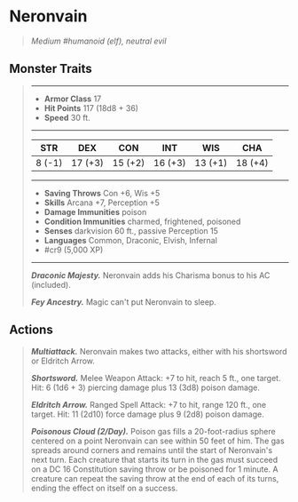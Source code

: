 # Neronvain
>*Medium #humanoid (elf), neutral evil*
## Monster Traits
>___
>- **Armor Class** 17
>- **Hit Points** 117 (18d8 + 36)
>- **Speed** 30 ft.
>___
>|STR|DEX|CON|INT|WIS|CHA|
>|:---:|:---:|:---:|:---:|:---:|:---:|
>|8 (-1)|17 (+3)|15 (+2)|16 (+3)|13 (+1)|18 (+4)|
>___
>- **Saving Throws** Con +6, Wis +5
>- **Skills** Arcana +7, Perception +5
>- **Damage Immunities** poison
>- **Condition Immunities** charmed, frightened, poisoned
>- **Senses** darkvision 60 ft., passive Perception 15
>- **Languages** Common, Draconic, Elvish, Infernal
>- #cr9 (5,000 XP)
>___
>***Draconic Majesty.*** Neronvain adds his Charisma bonus to his AC (included).  
>
>***Fey Ancestry.*** Magic can't put Neronvain to sleep.  
>
## Actions
>***Multiattack.*** Neronvain makes two attacks, either with his shortsword or Eldritch Arrow.  
>
>***Shortsword.*** Melee Weapon Attack: +7 to hit, reach 5 ft., one target. Hit: 6 (1d6 + 3) piercing damage plus 13 (3d8) poison damage.  
>
>***Eldritch Arrow.*** Ranged Spell Attack: +7 to hit, range 120 ft., one target. Hit: 11 (2d10) force damage plus 9 (2d8) poison damage.  
>
>***Poisonous Cloud (2/Day).*** Poison gas fills a 20-foot-radius sphere centered on a point Neronvain can see within 50 feet of him. The gas spreads around corners and remains until the start of Neronvain's next turn. Each creature that starts its turn in the gas must succeed on a DC 16 Constitution saving throw or be poisoned for 1 minute. A creature can repeat the saving throw at the end of each of its turns, ending the effect on itself on a success.